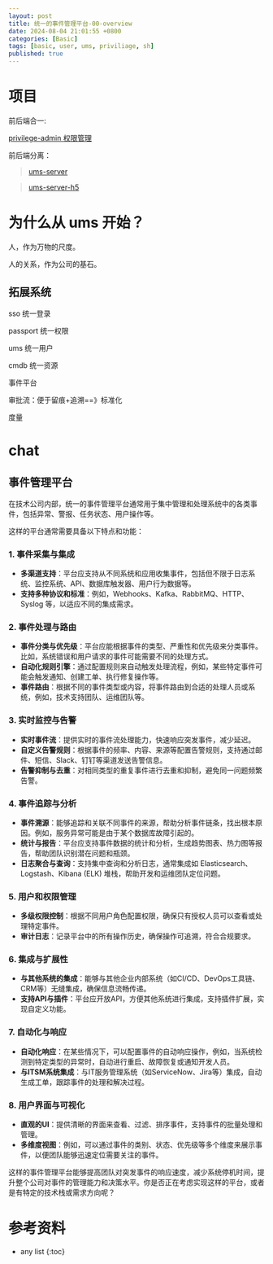 ```yaml
---
layout: post
title: 统一的事件管理平台-00-overview
date: 2024-08-04 21:01:55 +0800
categories: [Basic]
tags: [basic, user, ums, priviliage, sh]
published: true
---
```


# 项目

前后端合一:

[privilege-admin 权限管理](https://github.com/houbb/privilege-admin)

前后端分离：

> [ums-server](https://github.com/houbb/ums-server)

> [ums-server-h5](https://github.com/houbb/ums-server-h5)


# 为什么从 ums 开始？

人，作为万物的尺度。

人的关系，作为公司的基石。

## 拓展系统

sso 统一登录

passport 统一权限

ums 统一用户

cmdb 统一资源

事件平台

审批流：便于留痕+追溯==》标准化

度量

# chat

## 事件管理平台

在技术公司内部，统一的事件管理平台通常用于集中管理和处理系统中的各类事件，包括异常、警报、任务状态、用户操作等。

这样的平台通常需要具备以下特点和功能：

### 1. **事件采集与集成**
   - **多渠道支持**：平台应支持从不同系统和应用收集事件，包括但不限于日志系统、监控系统、API、数据库触发器、用户行为数据等。
   - **支持多种协议和标准**：例如，Webhooks、Kafka、RabbitMQ、HTTP、Syslog 等，以适应不同的集成需求。
   
### 2. **事件处理与路由**
   - **事件分类与优先级**：平台应能根据事件的类型、严重性和优先级来分类事件。比如，系统错误和用户请求的事件可能需要不同的处理方式。
   - **自动化规则引擎**：通过配置规则来自动触发处理流程，例如，某些特定事件可能会触发通知、创建工单、执行修复操作等。
   - **事件路由**：根据不同的事件类型或内容，将事件路由到合适的处理人员或系统，例如，技术支持团队、运维团队等。

### 3. **实时监控与告警**
   - **实时事件流**：提供实时的事件流处理能力，快速响应突发事件，减少延迟。
   - **自定义告警规则**：根据事件的频率、内容、来源等配置告警规则，支持通过邮件、短信、Slack、钉钉等渠道发送告警信息。
   - **告警抑制与去重**：对相同类型的重复事件进行去重和抑制，避免同一问题频繁告警。

### 4. **事件追踪与分析**
   - **事件溯源**：能够追踪和关联不同事件的来源，帮助分析事件链条，找出根本原因。例如，服务异常可能是由于某个数据库故障引起的。
   - **统计与报告**：平台应支持事件数据的统计和分析，生成趋势图表、热力图等报告，帮助团队识别潜在问题和瓶颈。
   - **日志聚合与查询**：支持集中查询和分析日志，通常集成如 Elasticsearch、Logstash、Kibana (ELK) 堆栈，帮助开发和运维团队定位问题。

### 5. **用户和权限管理**
   - **多级权限控制**：根据不同用户角色配置权限，确保只有授权人员可以查看或处理特定事件。
   - **审计日志**：记录平台中的所有操作历史，确保操作可追溯，符合合规要求。

### 6. **集成与扩展性**
   - **与其他系统的集成**：能够与其他企业内部系统（如CI/CD、DevOps工具链、CRM等）无缝集成，确保信息流畅传递。
   - **支持API与插件**：平台应开放API，方便其他系统进行集成，支持插件扩展，实现自定义功能。

### 7. **自动化与响应**
   - **自动化响应**：在某些情况下，可以配置事件的自动响应操作，例如，当系统检测到特定类型的异常时，自动进行重启、故障恢复或通知开发人员。
   - **与ITSM系统集成**：与IT服务管理系统（如ServiceNow、Jira等）集成，自动生成工单，跟踪事件的处理和解决过程。

### 8. **用户界面与可视化**
   - **直观的UI**：提供清晰的界面来查看、过滤、排序事件，支持事件的批量处理和管理。
   - **多维度视图**：例如，可以通过事件的类别、状态、优先级等多个维度来展示事件，以便团队能够迅速定位需要关注的事件。
   
这样的事件管理平台能够提高团队对突发事件的响应速度，减少系统停机时间，提升整个公司对事件的管理能力和决策水平。你是否正在考虑实现这样的平台，或者是有特定的技术栈或需求方向呢？

# 参考资料

* any list
{:toc}  